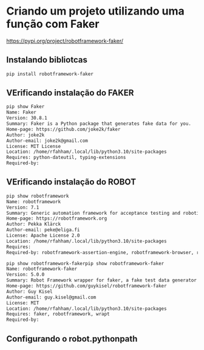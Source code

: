# Criando um projeto utilizando uma função com Faker

https://pypi.org/project/robotframework-faker/

## Instalando bibliotcas

```bash
pip install robotframework-faker
```

## VErificando instalação do FAKER

```bash
pip show Faker
Name: Faker
Version: 30.8.1
Summary: Faker is a Python package that generates fake data for you.
Home-page: https://github.com/joke2k/faker
Author: joke2k
Author-email: joke2k@gmail.com
License: MIT License
Location: /home/rfahham/.local/lib/python3.10/site-packages
Requires: python-dateutil, typing-extensions
Required-by: 
```

## VErificando instalação do  ROBOT

```bash
pip show robotframework
Name: robotframework
Version: 7.1
Summary: Generic automation framework for acceptance testing and robotic process automation (RPA)
Home-page: https://robotframework.org
Author: Pekka Klärck
Author-email: peke@eliga.fi
License: Apache License 2.0
Location: /home/rfahham/.local/lib/python3.10/site-packages
Requires: 
Required-by: robotframework-assertion-engine, robotframework-browser, robotframework-seleniumlibrary
```

```bash
pip show robotframework-fakerpip show robotframework-faker
Name: robotframework-faker
Version: 5.0.0
Summary: Robot Framework wrapper for faker, a fake test data generator
Home-page: https://github.com/guykisel/robotframework-faker
Author: Guy Kisel
Author-email: guy.kisel@gmail.com
License: MIT
Location: /home/rfahham/.local/lib/python3.10/site-packages
Requires: faker, robotframework, wrapt
Required-by: 
```

## Configurando o robot.pythonpath

